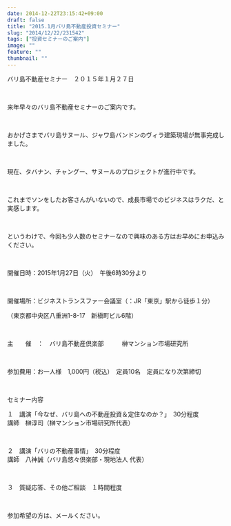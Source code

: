 ```yaml
---
date: 2014-12-22T23:15:42+09:00
draft: false
title: "2015.1月バリ島不動産投資セミナー"
slug: "2014/12/22/231542"
tags: ["投資セミナーのご案内"]
image: ""
feature: ""
thumbnail: ""
---
```

<p>バリ島不動産セミナー　２０１５年１月２７日　</p><br/><p>来年早々のバリ島不動産セミナーのご案内です。</p><br/><p>おかげさまでバリ島サヌール、ジャワ島バンドンのヴィラ建築現場が無事完成しました。</p><br/><p>現在、タバナン、チャングー、サヌールのプロジェクトが進行中です。</p><br/><p>これまでソンをしたお客さんがいないので、成長市場でのビジネスはラクだ、と実感します。</p><br/><p>というわけで、今回も少人数のセミナーなので興味のある方はお早めにお申込みください。</p><br/><p>開催日時：2015年1月27日（火）　午後6時30分より</p><br/><p>開催場所：ビジネストランスファー会議室（：JR「東京」駅から徒歩１分）</p><p>（東京都中央区八重洲1-8-17　新槇町ビル6階）</p><br/><p>主　　催　：　バリ島不動産倶楽部　　　榊マンション市場研究所</p><br/><p>参加費用：お一人様　1,000円（税込）　定員10名　定員になり次第締切</p><br/><p>セミナー内容</p><p>１　講演「今なぜ、バリ島への不動産投資＆定住なのか？」　30分程度<br/> 講師　榊淳司（榊マンション市場研究所代表）</p><br/><p>２　講演「バリの不動産事情」　30分程度<br/> 講師　八神誠（バリ島悠々倶楽部・現地法人 代表）</p><br/><p>３　質疑応答、その他ご相談　１時間程度</p><br/><p>参加希望の方は、メールください。<br/></p>

